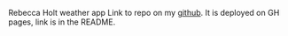 Rebecca Holt weather app 
Link to repo on my [github](https://github.com/becs919/dagonitweather). It is deployed on GH pages, link is in the README.
